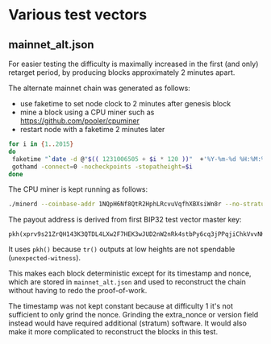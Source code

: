 # Various test vectors

## mainnet_alt.json

For easier testing the difficulty is maximally increased in the first (and only)
retarget period, by producing blocks approximately 2 minutes apart.

The alternate mainnet chain was generated as follows:
- use faketime to set node clock to 2 minutes after genesis block
- mine a block using a CPU miner such as https://github.com/pooler/cpuminer
- restart node with a faketime 2 minutes later

```sh
for i in {1..2015}
do
 faketime "`date -d @"$(( 1231006505 + $i * 120 ))"  +'%Y-%m-%d %H:%M:%S'`" \
 gothamd -connect=0 -nocheckpoints -stopatheight=$i
done
```

The CPU miner is kept running as follows:

```sh
./minerd --coinbase-addr 1NQpH6Nf8QtR2HphLRcvuVqfhXBXsiWn8r --no-stratum --algo sha256d --no-longpoll --scantime 3 --retry-pause 1
```

The payout address is derived from first BIP32 test vector master key:

```
pkh(xprv9s21ZrQH143K3QTDL4LXw2F7HEK3wJUD2nW2nRk4stbPy6cq3jPPqjiChkVvvNKmPGJxWUtg6LnF5kejMRNNU3TGtRBeJgk33yuGBxrMPHi/44h/0h/0h/<0;1>/*)#fkjtr0yn
```

It uses `pkh()` because `tr()` outputs at low heights are not spendable (`unexpected-witness`).

This makes each block deterministic except for its timestamp and nonce, which
are stored in `mainnet_alt.json` and used to reconstruct the chain without
having to redo the proof-of-work.

The timestamp was not kept constant because at difficulty 1 it's not sufficient
to only grind the nonce. Grinding the extra_nonce or version field instead
would have required additional (stratum) software. It would also make it more
complicated to reconstruct the blocks in this test.
